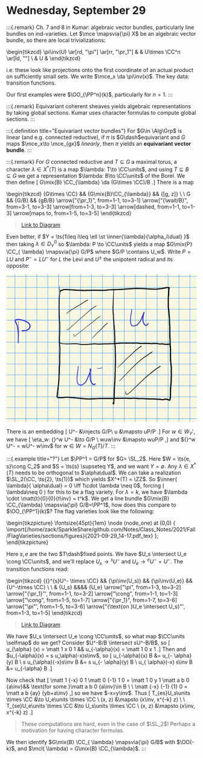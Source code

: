 # Wednesday, September 29

:::{.remark}
Ch. 7 and 8 in Kumar: algebraic vector bundles, particularly line bundles on ind-varieties.
Let $\mce \mapsvia{\pi} X$ be an algebraic vector bundle, so there are local trivializations:

\begin{tikzcd}
\pi\inv(U) 
  \ar[rd, "\pi"]
  \ar[rr, "\pr_1"] 
& 
& 
U\times \CC^n
  \ar[ld, ""] 
\\
& 
U 
& 
\end{tikzcd}

i.e. these look like projections onto the first coordinate of an actual product on sufficiently small sets.
We write $\mce_x \da \pi\inv(x)$.
The key data: transition functions.

Our first examples were $\OO_{\PP^n}(k)$, particularly for $n=1$.
:::

:::{.remark}
Equivariant coherent sheaves yields algebraic representations by taking global sections.
Kumar uses character formulas to compute global sections.
:::

:::{.definition title="Equivariant vector bundles"}
For $G\in \Alg\Grp$ is linear (and e.g. connected reductive), if $\pi$ is $G\dash$equivariant and $G$ maps $\mce_x\to \mce_{gx}$ *linearly*, then $\pi$ yields an **equivariant vector bundle**.
:::

:::{.remark}
For $G$ connected reductive and $T \subseteq G$ a maximal torus, a character $\lambda \in X^*(T)$ is a map $\lambda: T\to \CC\units$, and using $T \subseteq B \subseteq G$ we get a representation $\lambda: B\to \CC\units$ of the Borel.
We then define
\[
G\mix{B} \CC_{\lambda} \da (G\times \CC)/B
.\]
There is a map

\begin{tikzcd}
	{G\times \CC} && {G\mix{B}\CC_{\lambda}} && {[g, z]} \\
	\\
	G && {G/B} && {gB/B}
	\arrow["{\pr_1}", from=1-1, to=3-1]
	\arrow["{\wait/B}", from=3-1, to=3-3]
	\arrow[from=1-3, to=3-3]
	\arrow[dashed, from=1-1, to=1-3]
	\arrow[maps to, from=1-5, to=3-5]
\end{tikzcd}

> [Link to Diagram](https://q.uiver.app/?q=WzAsNixbMiwwLCJHXFxtaXh7Qn1cXENDX3tcXGxhbWJkYX0iXSxbMiwyLCJHL0IiXSxbNCwwLCJbZywgel0iXSxbNCwyLCJnQi9CIl0sWzAsMCwiR1xcdGltZXMgXFxDQyJdLFswLDIsIkciXSxbNCw1LCJcXHByXzEiXSxbNSwxLCJcXHdhaXQvQiJdLFswLDFdLFs0LDAsIiIsMix7InN0eWxlIjp7ImJvZHkiOnsibmFtZSI6ImRhc2hlZCJ9fX1dLFsyLDMsIiIsMix7InN0eWxlIjp7InRhaWwiOnsibmFtZSI6Im1hcHMgdG8ifX19XV0=)

Even better, if $Y = \ts{1\leq i\leq \ell \st \inner{\lambda}{\alpha_i\dual} }$ then
taking $\lambda \in D_Y^0$ so $\lambda: P \to \CC\units$ yields a map $G\mix{P} \CC_{ \lambda} \mapsvia{\pi} G/P$ where $G/P \contains U_w$.
Write $P = LU$ and $P^- = LU^-$ for $L$ the Levi and $U^\pm$ the unipotent radical and its opposite:

<!-- Xournal file: /home/zack/SparkleShare/github.com/Notes/Class_Notes/2021/Fall/FlagVarieties/sections/figures/2021-09-29_14-07.xoj -->

![](figures/2021-09-29_14-08-16.png)

There is an embedding \[
U^- &\injects G/P\\
u &\mapsto uP/P
.\]
For $w\in W_Y'$, we have 
\[
\eta_w: {}^w U^- &\to G/P \\
wuw\inv &\mapsto wuP/P
,\]
and ${}^w U^- = wU^- w\inv$ for $w\in W= N_G(T)/T$. 
:::

:::{.example title="?"}
Let $\PP^1 = G/P$ for $G= \SL_2$.
Here $W = \ts{e, s}\cong C_2$ and $S = \ts{s} \supseteq Y$, and we want $Y = \emptyset$.
Any $\lambda \in X^*(T)$ needs to be orthogonal to $\alpha\dual$.
We can take a realization $\SL_2(\CC, \ts{2}, \ts{1})$ which yields $X^*(T) = \ZZ$.
So $\inner{ \lambda}{ \alpha\dual} = 0 \iff 1\cdot \lambda \neq 0$, forcing \( \lambda\neq 0 \) for this to be a flag variety.
For $\lambda = k$, we have $\lambda \cdot \matt{t}{0}{0}{t\inv} = t^k$.
We get a line bundle $G\mix{B} \CC_{\lambda} \mapsvia{\pi} G/B=\PP^1$, how does this compare to $\OO_{\PP^1}(k)$?
The flag varieties look like the following:

\begin{tikzpicture}
\fontsize{45pt}{1em} 
\node (node_one) at (0,0) { \import{/home/zack/SparkleShare/github.com/Notes/Class_Notes/2021/Fall/FlagVarieties/sections/figures}{2021-09-29_14-17.pdf_tex} };
\end{tikzpicture}

Here $s, e$ are the two $T\dash$fixed points.
We have $U_s \intersect U_e \cong \CC\units$, and we'll replace $U_s \to {}^s U^-$ and $U_e \to {}^{e}U^- = U^-$.
The transition functions read:


\begin{tikzcd}
	{{}^{s}U^- \times \CC} && {\pi\inv(U_s)} && {\pi\inv(U_e)} && {U^-\times \CC} \\
	\\
	& {U_s} &&&& {U_e}
	\arrow["\pi", from=1-3, to=3-2]
	\arrow["{\pr_1}"', from=1-1, to=3-2]
	\arrow["\cong", from=1-1, to=1-3]
	\arrow["\cong", from=1-5, to=1-7]
	\arrow["{\pr_1}", from=1-7, to=3-6]
	\arrow["\pi"', from=1-5, to=3-6]
	\arrow["{\text{on }U_e \intersect U_s}"', from=1-3, to=1-5]
\end{tikzcd}

> [Link to Diagram](https://q.uiver.app/?q=WzAsNixbMiwwLCJcXHBpXFxpbnYoVV9zKSJdLFswLDAsInt9XntzfVVeLSBcXHRpbWVzIFxcQ0MiXSxbNCwwLCJcXHBpXFxpbnYoVV9lKSJdLFs2LDAsIlVeLVxcdGltZXMgXFxDQyJdLFsxLDIsIlVfcyJdLFs1LDIsIlVfZSJdLFswLDQsIlxccGkiXSxbMSw0LCJcXHByXzEiLDJdLFsxLDAsIlxcY29uZyJdLFsyLDMsIlxcY29uZyJdLFszLDUsIlxccHJfMSJdLFsyLDUsIlxccGkiLDJdLFswLDIsIlxcdGV4dHtvbiB9VV9lIFxcaW50ZXJzZWN0IFVfcyIsMl1d)

We have $U_s \intersect U_e \cong \CC\units$, so what map $\CC\units \selfmap$ do we get?
Consider $U^-B/B \intersect sU^-B/B$, so
\[
u_{\alpha} (x) = \matt 1 x 0 1 && u_{-\alpha}(x) = \matt 1 0 x 1
.\]
Then and  $u_{-\alpha}(x) = s u_\alpha(-x)s\inv$, so
\[
u_{-\alpha}(x) B &= u_{- \alpha}(y) B \\
s u_{\alpha}(-x)s\inv B &= s u_{- \alpha}(y) B \\
u_{ \alpha}(-x) s\inv B &= u_{-\alpha} B
.\]

Now check that
\[
\matt 1 {-x} 0 1 \matt 0 {-1} 1 0 = \matt 1 0 y 1 \matt a b 0 {a\inv}&& \text{for some }\matt a b 0 {a\inv}\in B \\ \\
\matt {-x} {-1} {1} 0 = \matt a b {ay} {yb+a\inv}
,\]
so we have $-x=y\inv$.
Thus
\[
T_{es}U_s\units \times \CC &\to U_e\units \times \CC \\
(x, z) &\mapsto (x\inv, x^{-k} z) \\ \\
T_{se}U_e\units \times \CC &\to U_s\units \times \CC \\
(x, z) &\mapsto (x\inv, x^{-k} z)
.\]

> These computations are hard, even in the case of $\SL_2$!
> Perhaps a motivation for having character formulas.

We then identify $G\mix{B} \CC_{ \lambda} \mapsvia{\pi} G/B$ with $\OO(-k)$, and $\mcl( \lambda) = G\mix{B} \CC_{\lambda}$.
:::


